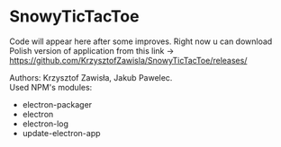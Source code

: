 # SnowyTicTacToe

Code will appear here after some improves. Right now u can download Polish version of application from this link -> https://github.com/KrzysztofZawisla/SnowyTicTacToe/releases/

Authors: Krzysztof Zawisła, Jakub Pawelec.  
Used NPM's modules:  
  - electron-packager  
  - electron  
  - electron-log  
  - update-electron-app  
